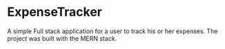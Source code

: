 # ExpenseTracker
A simple Full stack application for a user to track his or her expenses.
The project was built with the MERN stack.
